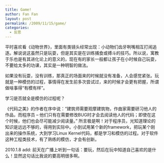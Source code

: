 ```yaml
---
title: Game!
author: Fan Fan
layout: post
permalink: /2009/11/15/game/
categories:
  - 反思
---
```

平时喜欢看《动物世界》，里面有类镜头经常出现：小动物们齿牙咧嘴相互打闹追逐。解说说这虽然只是玩耍，但是其实是在训练捕食或搏斗的技巧。所以说，寓教于乐也是有其进化论上的意义的，现在有的家长一般都让孩子在小时候自己玩耍，不要给太多的功课，其实是一种明智的做法。

如果没有玩耍，没有训练，那真正的场面来的时候就没有准备，人会感觉紧张。玩就是一种模仿的过程，事情得在发生前多次尝试过，来的时候才会更有把握，所谓做啥事得“有模有样”。

学习是否就全是模仿的过程呢？

《代码之美》的作者在序中说：“建筑师需要观摩建筑物，作曲家需要研习他人的作品，而程序员 &#8211; 他们只有在需要修改BUG时才会去阅读他人的代码；即使在这个时候，他们也会尽可能减少阅读量。” 所言极是啊！对于程序员，光知道理论的知识是远远不够的，得用到实际中。小到试用某个新的framework，把玩某个刚出来的操作系统，大到学习Linux Kernel代码，都是学习和模仿的过程。对于软件这种工程类技术，有了熟练的模仿，才会有创新。

2010.1.8 add: 前天在广播上听到一句话：要玩，然后在玩中知道自己喜欢的是什么！显然这句话比我说的要高明很多啊。